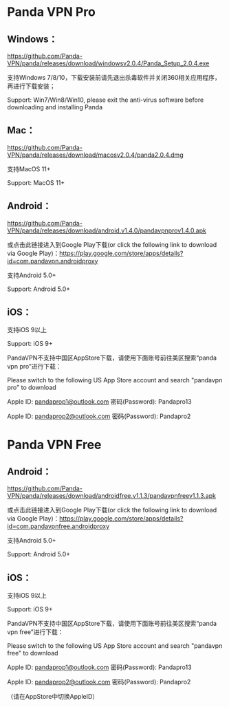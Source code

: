 # Panda VPN Pro

## Windows：

https://github.com/Panda-VPN/panda/releases/download/windowsv2.0.4/Panda_Setup_2.0.4.exe
 
支持Windows 7/8/10，下载安装前请先退出杀毒软件并关闭360相关应用程序，再进行下载安装；

Support: Win7/Win8/Win10, please exit the anti-virus software before downloading and installing Panda

## Mac：

https://github.com/Panda-VPN/panda/releases/download/macosv2.0.4/panda2.0.4.dmg

支持MacOS 11+

Support: MacOS 11+

## Android：

https://github.com/Panda-VPN/panda/releases/download/android.v1.4.0/pandavpnprov1.4.0.apk

或点击此链接进入到Google Play下载(or click the following link to download via Google Play)：https://play.google.com/store/apps/details?id=com.pandavpn.androidproxy

支持Android 5.0+

Support: Android 5.0+

## iOS：

支持iOS 9以上

Support: iOS 9+

PandaVPN不支持中国区AppStore下载，请使用下面账号前往美区搜索“panda vpn pro”进行下载：

Please switch to the following US App Store account and search "pandavpn pro" to download

Apple ID: pandaprop1@outlook.com 密码(Password): Pandapro13

Apple ID: pandaprop2@outlook.com 密码(Password): Pandapro2

# Panda VPN Free

## Android：

https://github.com/Panda-VPN/panda/releases/download/androidfree.v1.1.3/pandavpnfreev1.1.3.apk

或点击此链接进入到Google Play下载(or click the following link to download via Google Play)：https://play.google.com/store/apps/details?id=com.pandavpnfree.androidproxy

支持Android 5.0+

Support: Android 5.0+

## iOS：

支持iOS 9以上

Support: iOS 9+

PandaVPN不支持中国区AppStore下载，请使用下面账号前往美区搜索“panda vpn free”进行下载：

Please switch to the following US App Store account and search "pandavpn free" to download

Apple ID: pandaprop1@outlook.com 密码(Password): Pandapro13

Apple ID: pandaprop2@outlook.com 密码(Password): Pandapro2

（请在AppStore中切换AppleID）
